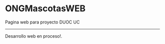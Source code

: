 # ONGMascotasWEB
Pagina web para proyecto DUOC UC

_______________________________________
Desarrollo web en proceso!.

